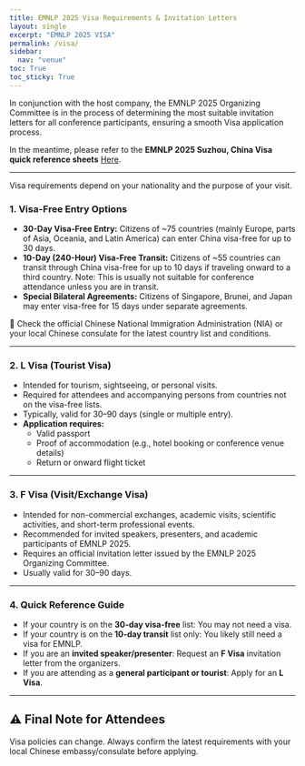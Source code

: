 ```yaml
---
title: EMNLP 2025 Visa Requirements & Invitation Letters
layout: single
excerpt: "EMNLP 2025 VISA"
permalink: /visa/
sidebar:
  nav: "venue"
toc: True
toc_sticky: True
---
```


In conjunction with the host company, the EMNLP 2025 Organizing Committee is in the process of determining the most suitable invitation letters for all conference participants, ensuring a smooth Visa application process.

In the meantime, please refer to the **EMNLP 2025 Suzhou, China Visa quick reference sheets** [Here](https://netorgft16125283-my.sharepoint.com/:b:/g/personal/jrachford_randrplanning_com/EYL4QkGBupZDqD_xRbl1Z8wBk3SfjfZdtmOD6Sp_dUAsTQ?e=tlukhK).

---

Visa requirements depend on your nationality and the purpose of your visit.
### 1. Visa-Free Entry Options
- **30-Day Visa-Free Entry:** Citizens of ~75 countries (mainly Europe, parts of Asia, Oceania, and Latin America) can enter China visa-free for up to 30 days.
- **10-Day (240-Hour) Visa-Free Transit:** Citizens of ~55 countries can transit through China visa-free for up to 10 days if traveling onward to a third country. Note: This is usually not suitable for conference attendance unless you are in transit.
- **Special Bilateral Agreements:** Citizens of Singapore, Brunei, and Japan may enter visa-free for 15 days under separate agreements.

📌 Check the official Chinese National Immigration Administration (NIA) or your local Chinese consulate for the latest country list and conditions.

---

### 2. L Visa (Tourist Visa)

- Intended for tourism, sightseeing, or personal visits.
- Required for attendees and accompanying persons from countries not on the visa-free lists.
- Typically, valid for 30–90 days (single or multiple entry).
- **Application requires:**
  - Valid passport  
  - Proof of accommodation (e.g., hotel booking or conference venue details)  
  - Return or onward flight ticket

---

### 3. F Visa (Visit/Exchange Visa)

- Intended for non-commercial exchanges, academic visits, scientific activities, and short-term professional events.
- Recommended for invited speakers, presenters, and academic participants of EMNLP 2025.
- Requires an official invitation letter issued by the EMNLP 2025 Organizing Committee.
- Usually valid for 30–90 days.

---

### 4. Quick Reference Guide

- If your country is on the **30-day visa-free** list: You may not need a visa.
- If your country is on the **10-day transit** list only: You likely still need a visa for EMNLP.
- If you are an **invited speaker/presenter**: Request an **F Visa** invitation letter from the organizers.
- If you are attending as a **general participant or tourist**: Apply for an **L Visa**.

---

## ⚠️ Final Note for Attendees

Visa policies can change. Always confirm the latest requirements with your local Chinese embassy/consulate before applying.